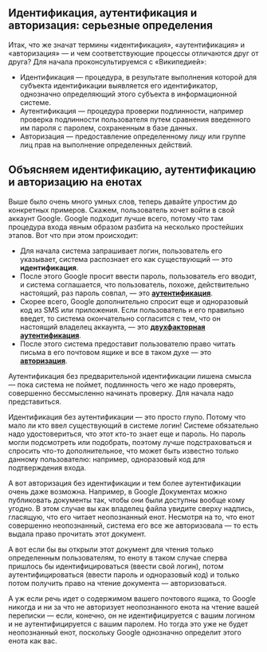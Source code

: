 
## Идентификация, аутентификация и авторизация: серьезные определения

Итак, что же значат термины «идентификация», «аутентификация» и «авторизация» — и чем соответствующие процессы отличаются друг от друга? Для начала проконсультируемся с «Википедией»:

- Идентификация — процедура, в результате выполнения которой для субъекта идентификации выявляется его идентификатор, однозначно определяющий этого субъекта в информационной системе.
- Аутентификация — процедура проверки подлинности, например проверка подлинности пользователя путем сравнения введенного им пароля с паролем, сохраненным в базе данных.
- Авторизация — предоставление определенному лицу или группе лиц прав на выполнение определенных действий.

## Объясняем идентификацию, аутентификацию и авторизацию на енотах

Выше было очень много умных слов, теперь давайте упростим до конкретных примеров. Скажем, пользователь хочет войти в свой аккаунт Google. Google подходит лучше всего, потому что там процедура входа явным образом разбита на несколько простейших этапов. Вот что при этом происходит:

- Для начала система запрашивает логин, пользователь его указывает, система распознает его как существующий — это **идентификация**.
- После этого Google просит ввести пароль, пользователь его вводит, и система соглашается, что пользователь, похоже, действительно настоящий, раз пароль совпал, — это **[аутентификация](https://encyclopedia.kaspersky.ru/glossary/authentication/)**.
- Скорее всего, Google дополнительно спросит еще и одноразовый код из SMS или приложения. Если пользователь и его правильно введет, то система окончательно согласится с тем, что он настоящий владелец аккаунта, — это **[двухфакторная аутентификация](https://encyclopedia.kaspersky.ru/glossary/two-factor-authentication/)**.
- После этого система предоставит пользователю право читать письма в его почтовом ящике и все в таком духе — это **[авторизация](https://encyclopedia.kaspersky.ru/glossary/authorization/)**.

Аутентификация без предварительной идентификации лишена смысла — пока система не поймет, подлинность чего же надо проверять, совершенно бессмысленно начинать проверку. Для начала надо представиться.

Идентификация без аутентификации — это просто глупо. Потому что мало ли кто ввел существующий в системе логин! Системе обязательно надо удостовериться, что этот кто-то знает еще и пароль. Но пароль могли подсмотреть или подобрать, поэтому лучше подстраховаться и спросить что-то дополнительное, что может быть известно только данному пользователю: например, одноразовый код для подтверждения входа.

А вот авторизация без идентификации и тем более аутентификации очень даже возможна. Например, в Google Документах можно публиковать документы так, чтобы они были доступны вообще кому угодно. В этом случае вы как владелец файла увидите сверху надпись, гласящую, что его читает неопознанный енот. Несмотря на то, что енот совершенно неопознанный, система его все же авторизовала — то есть выдала право прочитать этот документ.

А вот если бы вы открыли этот документ для чтения только определенным пользователям, то еноту в таком случае сперва пришлось бы идентифицироваться (ввести свой логин), потом аутентифицироваться (ввести пароль и одноразовый код) и только потом получить право на чтение документа — авторизоваться.

А уж если речь идет о содержимом вашего почтового ящика, то Google никогда и ни за что не авторизует неопознанного енота на чтение вашей переписки — если, конечно, он не идентифицируется с вашим логином и не аутентифицируется с вашим паролем. Но тогда это уже не будет неопознанный енот, поскольку Google однозначно определит этого енота как вас.